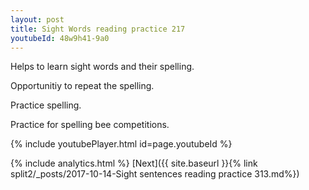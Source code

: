 ```yaml
---
layout: post
title: Sight Words reading practice 217
youtubeId: 48w9h41-9a0
---
```

 
 
Helps to learn sight words and their spelling.

Opportunitiy to repeat the spelling. 

Practice spelling. 
 
Practice for spelling bee competitions. 
 
{% include youtubePlayer.html id=page.youtubeId %}
 
 
{% include analytics.html %} 
[Next]({{ site.baseurl }}{% link  split2/_posts/2017-10-14-Sight sentences reading practice 313.md%})
 
